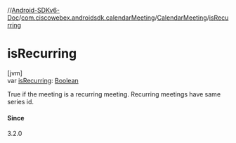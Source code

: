 //[Android-SDKv6-Doc](../../../index.md)/[com.ciscowebex.androidsdk.calendarMeeting](../index.md)/[CalendarMeeting](index.md)/[isRecurring](is-recurring.md)

# isRecurring

[jvm]\
var [isRecurring](is-recurring.md): [Boolean](https://kotlinlang.org/api/latest/jvm/stdlib/kotlin/-boolean/index.html)

True if the meeting is a recurring meeting. Recurring meetings have same series id.

#### Since

3.2.0
